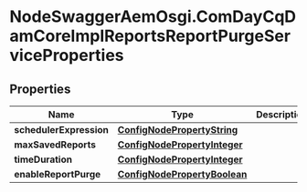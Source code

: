 # NodeSwaggerAemOsgi.ComDayCqDamCoreImplReportsReportPurgeServiceProperties

## Properties

Name | Type | Description | Notes
------------ | ------------- | ------------- | -------------
**schedulerExpression** | [**ConfigNodePropertyString**](ConfigNodePropertyString.md) |  | [optional] 
**maxSavedReports** | [**ConfigNodePropertyInteger**](ConfigNodePropertyInteger.md) |  | [optional] 
**timeDuration** | [**ConfigNodePropertyInteger**](ConfigNodePropertyInteger.md) |  | [optional] 
**enableReportPurge** | [**ConfigNodePropertyBoolean**](ConfigNodePropertyBoolean.md) |  | [optional] 


